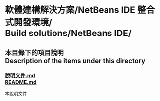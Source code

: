 # 軟體建構解決方案/NetBeans IDE 整合式開發環境/<br />Build solutions/NetBeans IDE/

## 本目錄下的項目說明<br />Description of the items under this directory
### [說明文件.md<br />README.md](README.md)
本說明文件
